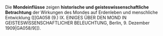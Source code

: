 
Die **Mondeinflüsse** zeigen **historische und geisteswissenschaftliche Betrachtung** der Wirkungen des Mondes auf Erdenleben und menschliche Entwicklung ([[GA058 (9.) IX. EINIGES ÜBER DEN MOND IN GEISTESWISSENSCHAFTLICHER BELEUCHTUNG, Berlin, 9. Dezember 1909|GA058/9]]).
